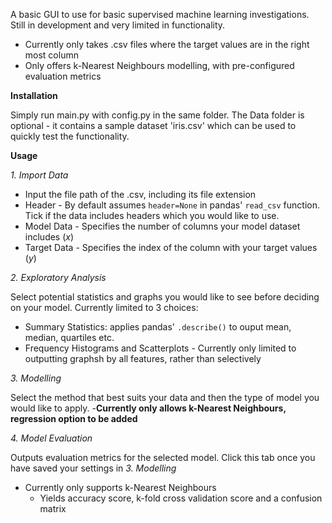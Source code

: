 A basic GUI to use for basic supervised machine learning investigations. Still in development and very limited in functionality.
- Currently only takes .csv files where the target values are in the right most column
- Only offers k-Nearest Neighbours modelling, with pre-configured evaluation metrics

**Installation**

Simply run main.py with config.py in the same folder. The Data folder is optional - it contains a sample dataset 'iris.csv' which can be used to quickly test the functionality.

**Usage**

*1. Import Data*

- Input the file path of the .csv, including its file extension
- Header - By default assumes `header=None` in pandas' `read_csv` function. Tick if the data includes headers which you would like to use.
- Model Data - Specifies the number of columns your model dataset includes (*x*)
- Target Data - Specifies the index of the column with your target values (*y*)

*2. Exploratory Analysis*

Select potential statistics and graphs you would like to see before deciding on your model. Currently limited to 3 choices:
- Summary Statistics: applies pandas' `.describe()` to ouput mean, median, quartiles etc.
- Frequency Histograms and Scatterplots - Currently only limited to outputting graphsh by all features, rather than selectively

*3. Modelling*

Select the method that best suits your data and then the type of model you would like to apply.
-**Currently only allows k-Nearest Neighbours, regression option to be added**

*4. Model Evaluation*

Outputs evaluation metrics for the selected model. Click this tab once you have saved your settings in *3. Modelling*
- Currently only supports k-Nearest Neighbours
  - Yields accuracy score, k-fold cross validation score and a confusion matrix
